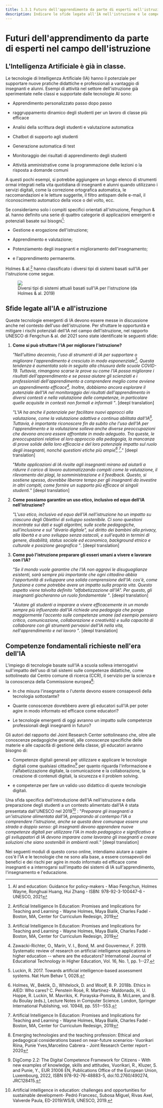 ```yaml
---
title: 1.3.1 Futuro dell'apprendimento da parte di esperti nell'istruzione
description: Indicare le sfide legate all'IA nell'istruzione e le competenze fondamentali richieste nell'era dell'IA.
---
```

# Futuri dell'apprendimento da parte di esperti nel campo dell'istruzione
## L'Intelligenza Artificiale è già in classe.

Le tecnologie di Intelligenza Artificiale (IA) hanno il potenziale per supportare nuove pratiche didattiche e professionali a vantaggio di insegnanti e alunni. Esempi di attività nel settore dell'istruzione già sperimentate nelle classi e supportate dalle tecnologie AI sono:

- Apprendimento personalizzato passo dopo passo

- raggruppamento dinamico degli studenti per un lavoro di classe più efficace

- Analisi della scrittura degli studenti e valutazione automatica

- Chatbot di supporto agli studenti

- Generazione automatica di test

- Monitoraggio dei risultati di apprendimento degli studenti

- Attività amministrative come la programmazione delle lezioni o la risposta a domande comuni

A questi pochi esempi, si potrebbe aggiungere un lungo elenco di strumenti ormai integrati nella vita quotidiana di insegnanti e alunni quando utilizzano i servizi digitali, come la correzione ortografica automatica, le raccomandazioni e le letture suggerite, il filtro antispam delle e-mail, il riconoscimento automatico della voce o del volto, ecc.

Se consideriamo solo i compiti specifici orientati all'istruzione, Fengchun &amp; al. hanno definito una serie di quattro categorie di applicazioni emergenti e potenziali basate sui bisogni[^1]:

- Gestione e erogazione dell'istruzione;

- Apprendimento e valutazione;

- Potenziamento degli insegnanti e miglioramento dell'insegnamento;

- e l'apprendimento permanente.

Holmes &amp; al.[^2] hanno classificato i diversi tipi di sistemi basati sull'IA per l'istruzione come segue.

<figure>
	 <img src="Images/AIED-Holmes-systems.png" />
	 <figcaption> Diversi tipi di sistemi attuali basati sull'IA per l'istruzione (da Holmes &amp; al. 2019) </figcaption>
</figure>

## Sfide legate all'IA e all'istruzione

Queste tecnologie emergenti di IA devono essere messe in discussione anche nel contesto dell'uso dell'istruzione. Per sfruttare le opportunità e mitigare i rischi potenziali dell'IA nel campo dell'istruzione, nel rapporto UNESCO di Fengchun &amp; al. del 2021 sono state identificate le seguenti sfide:

1.  **Come si può sfruttare l'IA per migliorare l'istruzione?**

    *"Nell'ultimo decennio, l'uso di strumenti di IA per supportare o migliorare l'apprendimento è cresciuto in modo esponenziale[^3]. Questa tendenza è aumentata solo in seguito alla chiusura delle scuole COVID-19. Tuttavia, rimangono scarse le prove su come l'IA possa migliorare i risultati dell'apprendimento e se possa aiutare gli scienziati e i professionisti dell'apprendimento a comprendere meglio come avviene un apprendimento efficace[^4]. Inoltre, dobbiamo ancora esplorare il potenziale dell'IA nel monitoraggio dei risultati dell'apprendimento in diversi contesti e nella valutazione delle competenze, in particolare quelle acquisite in contesti non formali e informali "*. [deepl translation]

    *"L'IA ha anche il potenziale per facilitare nuovi approcci alla valutazione, come la valutazione adattiva e continua abilitata dall'IA[^5]. Tuttavia, è importante riconoscere fin da subito che l'uso dell'IA per l'apprendimento e la valutazione solleva anche diverse preoccupazioni che devono ancora essere affrontate in modo adeguato. Tra queste, le preoccupazioni relative al loro approccio alla pedagogia, la mancanza di prove solide della loro efficacia e del loro potenziale impatto sul ruolo degli insegnanti, nonché questioni etiche più ampie[^6] [^7]*." [deepl translation]

    "*Molte applicazioni di IA rivolte agli insegnanti mirano ad aiutarli a ridurre il carico di lavoro automatizzando compiti come la valutazione, il rilevamento dei plagi, la somministrazione e il feedback. Questo, si sostiene spesso, dovrebbe liberare tempo per gli insegnanti da investire in altri compiti, come fornire un supporto più efficace ai singoli studenti.*" [deepl translation]

2.  **Come possiamo garantire un uso etico, inclusivo ed equo dell'IA nell'istruzione?**

    *"L'uso etico, inclusivo ed equo dell'IA nell'istruzione ha un impatto su ciascuno degli Obiettivi di sviluppo sostenibile. Ci sono questioni incentrate sui dati e sugli algoritmi, sulle scelte pedagogiche, sull'inclusione e sul "divario digitale", sul diritto dei bambini alla privacy, alla libertà e a uno sviluppo senza ostacoli, e sull'equità in termini di genere, disabilità, status sociale ed economico, background etnico e culturale e posizione geografica "*. [deepl translation]

3.  **Come può l'istruzione preparare gli esseri umani a vivere e lavorare con l'IA?**

    *"Se il mondo vuole garantire che l'IA non aggravi le disuguaglianze esistenti, sarà sempre più importante che ogni cittadino abbia l'opportunità di sviluppare una solida comprensione dell'IA: cos'è, come funziona e come potrebbe avere un impatto sulla propria vita. Questo aspetto viene talvolta definito "alfabetizzazione all'IA". Per questo, gli insegnanti giocheranno un ruolo fondamentale "*. [deepl translation]

    "*Aiutare gli studenti a imparare a vivere efficacemente in un mondo sempre più influenzato dall'IA richiede una pedagogia che ponga maggiormente l'accento sulle competenze umane (ad esempio pensiero critico, comunicazione, collaborazione e creatività) e sulla capacità di collaborare con gli strumenti pervasivi dell'IA nella vita, nell'apprendimento e nel lavoro "*. [deepl translation]

## Competenze fondamentali richieste nell'era dell'IA

L'impiego di tecnologie basate sull'IA a scuola solleva interrogativi sull'impatto dell'uso di tali sistemi sulle competenze didattiche, come sottolineato dal Centro comune di ricerca (CCR), il servizio per la scienza e la conoscenza della Commissione europea[^8]:

- In che misura l'insegnante o l'utente devono essere consapevoli della tecnologia sottostante?

- Quante conoscenze dovrebbero avere gli educatori sull'IA per poter agire in modo informato ed efficace come educatori?

- Le tecnologie emergenti di oggi avranno un impatto sulle competenze professionali degli insegnanti in futuro?

Gli autori del rapporto del Joint Research Center sottolineano che, oltre alle conoscenze pedagogiche generali, alle conoscenze specifiche delle materie e alle capacità di gestione della classe, gli educatori avranno bisogno di:

- Competenze digitali generali per utilizzare e applicare le tecnologie digitali come qualsiasi cittadino[^9] per quanto riguarda l'informazione e l'alfabetizzazione digitale, la comunicazione e la collaborazione, la creazione di contenuti digitali, la sicurezza e il problem solving.

- e competenze per fare un valido uso didattico di queste tecnologie digitali.

Una sfida specifica dell'introduzione dell'IA nell'istruzione e della preparazione degli studenti a un contesto alimentato dall'IA è stata presentata dall'UNESCO nel 2019[^10] :
"*Preparare gli insegnanti a un'istruzione alimentata dall'IA, preparando al contempo l'IA a comprendere l'istruzione, anche se questa deve comunque essere una strada a doppio senso: gli insegnanti devono apprendere nuove competenze digitali per utilizzare l'IA in modo pedagogico e significativo e gli sviluppatori di IA devono imparare come lavorano gli insegnanti e creare soluzioni che siano sostenibili in ambienti reali.*" [deepl translation]

Nei seguenti moduli di questo corso online, intendiamo aiutare a capire cos'è l'IA e le tecnologie che ne sono alla base, a essere consapevoli dei benefici e dei rischi per agire in modo informato ed efficace come insegnanti e a interrogarsi sull'impatto dei sistemi di IA sull'apprendimento, l'insegnamento e l'educazione.

[^1]: AI and education: Guidance for policy-makers - Miao Fengchun, Holmes Wayne, Ronghuai Huang, Hui Zhang - ISBN: 978-92-3-100447-6 - UNESCO, 2021

[^2]: Artificial Intelligence In Education: Promises and Implications for Teaching and Learning - Wayne Holmes, Maya Bialik, Charles Fadel - Boston, MA, Center for Curriculum Redesign, 2019

[^3]: Artificial Intelligence In Education: Promises and Implications for Teaching and Learning - Wayne Holmes, Maya Bialik, Charles Fadel - Boston, MA, Center for Curriculum Redesign, 2019

[^4]: Zawacki-Richter, O., Marín, V. I., Bond, M. and Gouverneur, F. 2019. Systematic review of research on artificial intelligence applications in higher education -- where are the educators? International Journal of Educational Technology in Higher Education, Vol. 16, No. 1, pp. 1--27.

[^5]: Luckin, R. 2017. Towards artificial intelligence-based assessment systems. Nat Hum Behav 1, 0028.

[^6]: Holmes, W., Bektik, D., Whitelock, D. and Woolf, B. P. 2018b. Ethics in AIED: Who cares? C. Penstein Rosé, R. Martínez- Maldonado, H. U. Hoppe, R. Luckin, M. Mavrikis, K. Porayska-Pomsta, B. McLaren, and B. du Boulay (eds.), Lecture Notes in Computer Science. London, Springer International Publishing, vol. 10948, pp. 551--553.

[^7]: Artificial Intelligence In Education: Promises and Implications for Teaching and Learning - Wayne Holmes, Maya Bialik, Charles Fadel - Boston, MA, Center for Curriculum Redesign, 2019

[^8]: Emerging technologies and the teaching profession: Ethical and pedagogical considerations based on near-future scenarios- Vuorikari Riina, Punie Yves,Marcelino Cabrera - Joint Research Center report - 2020

[^9]: DigComp 2.2: The Digital Competence Framework for Citizens - With new examples of knowledge, skills and attitudes, Vuorikari, R., Kluzer, S. and Punie, Y., EUR 31006 EN, Publications Office of the European Union, Luxembourg, 2022, ISBN 978-92-76-48883-5, doi:10.2760/490274, JRC128415.

[^10]: Artificial intelligence in education: challenges and opportunities for sustainable development- Pedró Francesc, Subosa Miguel, Rivas Axel, Valverde Paula, ED-2019/WS/8, UNESCO, 2019.
